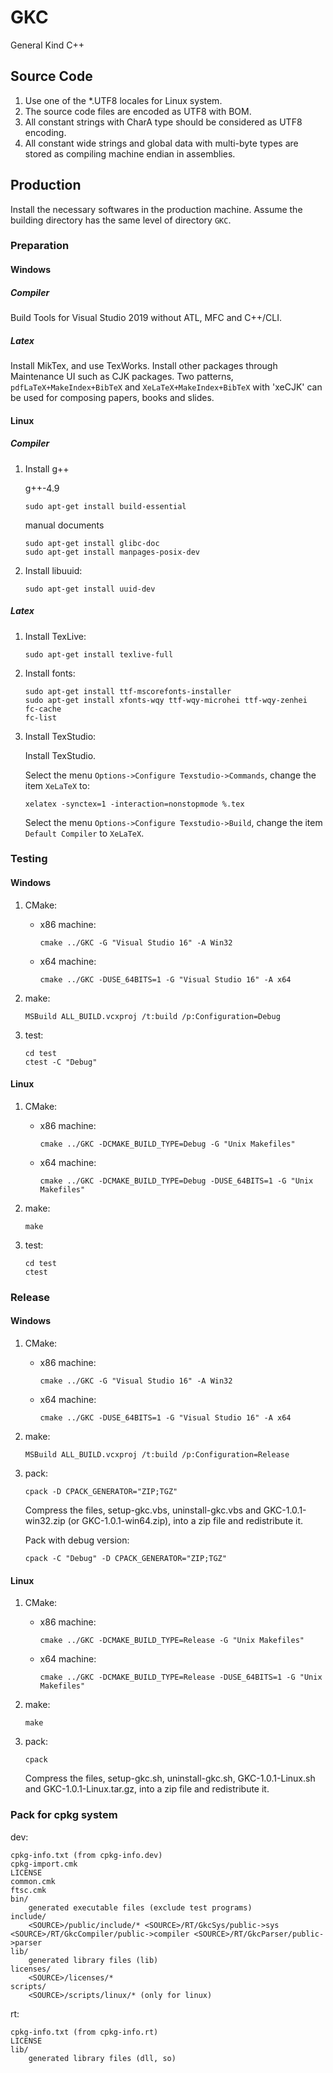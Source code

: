 <!--
#
# Copyright (c) 2013, Xin YUAN, courses of Zhejiang University
# All rights reserved.
#
# This program is free software; you can redistribute it and/or
# modify it under the terms of the 2-Clause BSD License.
#
# Author contact information:
#   yxxinyuan@zju.edu.cn
#
-->

# GKC

General Kind C++

## Source Code

1. Use one of the *.UTF8 locales for Linux system.
1. The source code files are encoded as UTF8 with BOM.
1. All constant strings with CharA type should be considered as UTF8 encoding.
1. All constant wide strings and global data with multi-byte types are stored as compiling machine endian in assemblies.

## Production

Install the necessary softwares in the production machine.
Assume the building directory has the same level of directory `GKC`.

### Preparation

#### Windows

##### Compiler

Build Tools for Visual Studio 2019 without ATL, MFC and C++/CLI.

##### Latex

Install MikTex, and use TexWorks. Install other packages through Maintenance UI such as CJK packages.
Two patterns, `pdfLaTeX+MakeIndex+BibTeX` and `XeLaTeX+MakeIndex+BibTeX` with 'xeCJK' can be used
for composing papers, books and slides.

#### Linux

##### Compiler

1. Install g++

	g++-4.9

	```
	sudo apt-get install build-essential
	```

	manual documents

	```
	sudo apt-get install glibc-doc
	sudo apt-get install manpages-posix-dev
	```

1. Install libuuid:

	```
	sudo apt-get install uuid-dev
	```

##### Latex

1. Install TexLive:

	```
	sudo apt-get install texlive-full
	```

1. Install fonts:

	```
	sudo apt-get install ttf-mscorefonts-installer
	sudo apt-get install xfonts-wqy ttf-wqy-microhei ttf-wqy-zenhei
	fc-cache
	fc-list
	```

1. Install TexStudio:

	Install TexStudio.

	Select the menu `Options->Configure Texstudio->Commands`,
change the item `XeLaTeX` to:

	```
	xelatex -synctex=1 -interaction=nonstopmode %.tex
	```

	Select the menu `Options->Configure Texstudio->Build`,
change the item `Default Compiler` to `XeLaTeX`.

### Testing

#### Windows

1. CMake:
	* x86 machine:

		```
		cmake ../GKC -G "Visual Studio 16" -A Win32
		```

	* x64 machine:

		```
		cmake ../GKC -DUSE_64BITS=1 -G "Visual Studio 16" -A x64
		```

1. make:

	```
	MSBuild ALL_BUILD.vcxproj /t:build /p:Configuration=Debug
	```

1. test:

	```
	cd test
	ctest -C "Debug"
	```

#### Linux

1. CMake:
	* x86 machine:

		```
		cmake ../GKC -DCMAKE_BUILD_TYPE=Debug -G "Unix Makefiles"
		```

	* x64 machine:

		```
		cmake ../GKC -DCMAKE_BUILD_TYPE=Debug -DUSE_64BITS=1 -G "Unix Makefiles"
		```

1. make:

	```
	make
	```

1. test:

	```
	cd test
	ctest
	```

### Release

#### Windows

1. CMake:
	* x86 machine:

		```
		cmake ../GKC -G "Visual Studio 16" -A Win32
		```

	* x64 machine:

		```
		cmake ../GKC -DUSE_64BITS=1 -G "Visual Studio 16" -A x64
		```

1. make:

	```
	MSBuild ALL_BUILD.vcxproj /t:build /p:Configuration=Release
	```

1. pack:

	```
	cpack -D CPACK_GENERATOR="ZIP;TGZ"
	```

	Compress the files, setup-gkc.vbs, uninstall-gkc.vbs and GKC-1.0.1-win32.zip (or GKC-1.0.1-win64.zip),
into a zip file and redistribute it.

	Pack with debug version:

	```
	cpack -C "Debug" -D CPACK_GENERATOR="ZIP;TGZ"
	```

#### Linux

1. CMake:
	* x86 machine:

		```
		cmake ../GKC -DCMAKE_BUILD_TYPE=Release -G "Unix Makefiles"
		```

	* x64 machine:

		```
		cmake ../GKC -DCMAKE_BUILD_TYPE=Release -DUSE_64BITS=1 -G "Unix Makefiles"
		```

1. make:

	```
	make
	```

1. pack:

	```
	cpack
	```

	Compress the files, setup-gkc.sh, uninstall-gkc.sh, GKC-1.0.1-Linux.sh and GKC-1.0.1-Linux.tar.gz,
into a zip file and redistribute it.

### Pack for cpkg system

dev:

```
cpkg-info.txt (from cpkg-info.dev)
cpkg-import.cmk
LICENSE
common.cmk
ftsc.cmk
bin/
	generated executable files (exclude test programs)
include/
	<SOURCE>/public/include/* <SOURCE>/RT/GkcSys/public->sys <SOURCE>/RT/GkcCompiler/public->compiler <SOURCE>/RT/GkcParser/public->parser
lib/
	generated library files (lib)
licenses/
	<SOURCE>/licenses/*
scripts/
	<SOURCE>/scripts/linux/* (only for linux)
```

rt:

```
cpkg-info.txt (from cpkg-info.rt)
LICENSE
lib/
	generated library files (dll, so)
```
